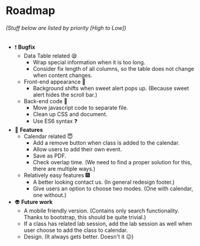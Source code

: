 # Roadmap
###### (Stuff below are listed by priority [High to Low])
- :exclamation: **Bugfix**
  - Data Table related :sleepy:
    - Wrap special information when it is too long.
    - Consider fix length of all columns, so the table does not change when content changes.
  - Front-end appearance :dizzy:
    - Background shifts when sweet alert pops up. (Because sweet alert hides the scroll bar.)
  - Back-end code :muscle:
    - Move javascript code to separate file.
    - Clean up CSS and document. 
    - Use ES6 syntax :question:
- :star2: **Features**
  - Calendar related :innocent:
    - Add a remove button when class is added to the calendar.
    - Allow users to add their own event.
    - Save as PDF.
    - Check overlap time. (We need to find a proper solution for this, there are multiple ways.)
  - Relatively easy features :fireworks:
    - A better looking contact us. (In general redesign footer.)
    - Give users an option to choose two modes. (One with calendar, one without.)
- :alien: **Future work**
  - A mobile friendly version. (Contains only search functionality. Thanks to bootstrap, this should be quite trivial.)
  - If a class has related lab session, add the lab session as well when user choose to add the class to calendar.
  - Design. (It always gets better. Doesn't it :wink:)

